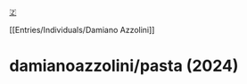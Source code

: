 [🇿](zotero://select/library/items/YEMB86G5)

[[Entries/Individuals/Damiano Azzolini]] 
# damianoazzolini/pasta (2024)

